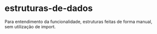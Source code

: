 # estruturas-de-dados
Para entendimento da funcionalidade, estruturas feitas de forma manual, sem utilização de import.
